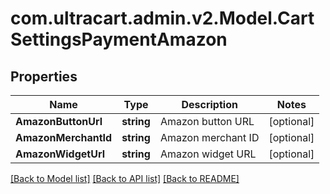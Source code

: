 
# com.ultracart.admin.v2.Model.CartSettingsPaymentAmazon

## Properties

Name | Type | Description | Notes
------------ | ------------- | ------------- | -------------
**AmazonButtonUrl** | **string** | Amazon button URL | [optional] 
**AmazonMerchantId** | **string** | Amazon merchant ID | [optional] 
**AmazonWidgetUrl** | **string** | Amazon widget URL | [optional] 

[[Back to Model list]](../README.md#documentation-for-models)
[[Back to API list]](../README.md#documentation-for-api-endpoints)
[[Back to README]](../README.md)

